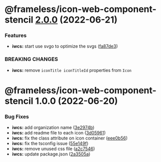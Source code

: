 # @frameless/icon-web-component-stencil [2.0.0](https://github.com/frameless/opengemeenten-iconset/compare/@frameless/icon-web-component-stencil@1.0.0...@frameless/icon-web-component-stencil@2.0.0) (2022-06-21)

### Features

- **iwcs:** start use svgo to optimize the svgs ([fa87de3](https://github.com/frameless/opengemeenten-iconset/commit/fa87de348683c717d664bd42b2f876e7500b76a4))

### BREAKING CHANGES

- **iwcs:** remove `iconTitle iconTitleId` properties from `Icon`

# @frameless/icon-web-component-stencil 1.0.0 (2022-06-20)

### Bug Fixes

- **iwcs:** add organization name ([3e2974b](https://github.com/frameless/opengemeenten-iconset/commit/3e2974b6d26e567cba5971e1abc9772ee93223fd))
- **iwcs:** add readme file to each icon ([3d05961](https://github.com/frameless/opengemeenten-iconset/commit/3d05961ad1d798b782beb8f9e55ba393c86b4aff))
- **iwcs:** fix the class attribute on icon container ([eee0b56](https://github.com/frameless/opengemeenten-iconset/commit/eee0b565955a1da084ccbfc9f360a1df94a229d7))
- **iwcs:** fix the tsconfig issue ([55e149f](https://github.com/frameless/opengemeenten-iconset/commit/55e149fcc372ee8f3fa5d7592389bea19e27a0bb))
- **iwcs:** remove unused css file ([a2c7546](https://github.com/frameless/opengemeenten-iconset/commit/a2c75461ad20d9502f836f7a73ee0f5b0ea28421))
- **iwcs:** update package.json ([2a3505a](https://github.com/frameless/opengemeenten-iconset/commit/2a3505a30a7b3f6fbc0bcf76a4aa552d1ac6bb90))
